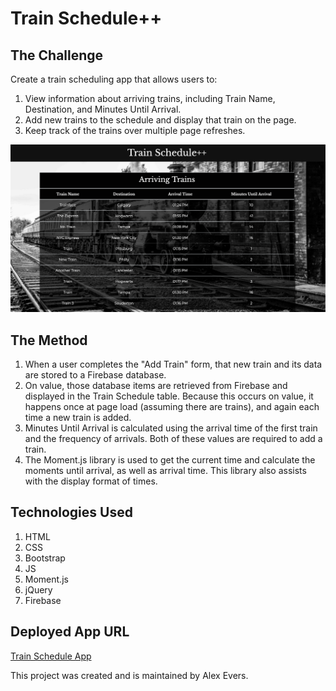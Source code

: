 # Train Schedule++

## The Challenge
Create a train scheduling app that allows users to:
1. View information about arriving trains, including Train Name, Destination, and Minutes Until Arrival.
2. Add new trains to the schedule and display that train on the page.
3. Keep track of the trains over multiple page refreshes.

![Train Schedule++ Screenshot](assets/images/train-schedule-screenshot.png)

## The Method
1. When a user completes the "Add Train" form, that new train and its data are stored to a Firebase database.
2. On value, those database items are retrieved from Firebase and displayed in the Train Schedule table. 
    Because this occurs on value, it happens once at page load (assuming there are trains), and again each time
    a new train is added.
3. Minutes Until Arrival is calculated using the arrival time of the first train and the frequency of arrivals. Both of 
    these values are required to add a train.
4. The Moment.js library is used to get the current time and calculate the moments until arrival, as well as arrival time.
    This library also assists with the display format of times.

## Technologies Used
1. HTML
2. CSS
3. Bootstrap
4. JS
5. Moment.js
6. jQuery
7. Firebase

## Deployed App URL
[Train Schedule App](https://aevers3.github.io/train-schedule/)

This project was created and is maintained by Alex Evers.